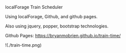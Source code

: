 localForage Train Scheduler

Using localForage, Github, and github pages.

Also using jquery, popper, bootstrap technologies.

Github Pages: https://bryanmobrien.github.io/train-time/

!(./train-time.png)